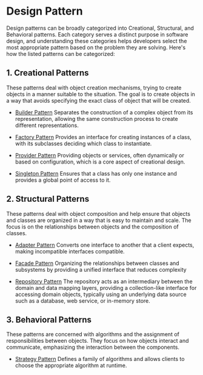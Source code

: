 # Design Pattern

Design patterns can be broadly categorized into Creational, Structural, and Behavioral patterns. Each category serves a distinct purpose in software design, and understanding these categories helps developers select the most appropriate pattern based on the problem they are solving. Here's how the listed patterns can be categorized:

## 1. Creational Patterns

These patterns deal with object creation mechanisms, trying to create objects in a manner suitable to the situation. The goal is to create objects in a way that avoids specifying the exact class of object that will be created.

- [Builder Pattern](/guide/essentials/design-patterns/builder-pattern)
Separates the construction of a complex object from its representation, allowing the same construction process to create different representations.

- [Factory Pattern](/guide/essentials/design-patterns/factory-pattern)
Provides an interface for creating instances of a class, with its subclasses deciding which class to instantiate.

- [Provider Pattern](/guide/essentials/design-patterns/builder-pattern)
Providing objects or services, often dynamically or based on configuration, which is a core aspect of creational design.

- [Singleton Pattern](/guide/essentials/design-patterns/singleton-pattern)
Ensures that a class has only one instance and provides a global point of access to it.

## 2. Structural Patterns

These patterns deal with object composition and help ensure that objects and classes are organized in a way that is easy to maintain and scale. The focus is on the relationships between objects and the composition of classes.

- [Adapter Pattern](/guide/essentials/design-patterns/adapter-pattern)
Converts one interface to another that a client expects, making incompatible interfaces compatible.

- [Facade Pattern](/guide/essentials/design-patterns/facade-pattern)
Organizing the relationships between classes and subsystems by providing a unified interface that reduces complexity

- [Repository Pattern](/guide/essentials/design-patterns/repository-pattern)
The repository acts as an intermediary between the domain and data mapping layers, providing a collection-like interface for accessing domain objects, typically using an underlying data source such as a database, web service, or in-memory store.

## 3. Behavioral Patterns

These patterns are concerned with algorithms and the assignment of responsibilities between objects. They focus on how objects interact and communicate, emphasizing the interaction between the components.

- [Strategy Pattern](/guide/essentials/design-patterns/strategy-pattern)
Defines a family of algorithms and allows clients to choose the appropriate algorithm at runtime.
